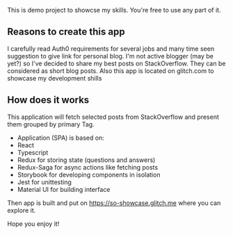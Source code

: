 This is demo project to showcse my skills. You're free to use any part of it.

## Reasons to create this app

I carefully read Auth0 requirements for several jobs and many time seen suggestion to give link for personal blog.
I'm not active blogger (may be yet?) so I've decided to share my best posts on StackOverflow. They can be considered as short blog posts.
Also this app is located on glitch.com to showcase my development shills

## How does it works

This application will fetch selected posts from StackOverflow and present them grouped by primary Tag.

- Application (SPA) is based on:
- React
- Typescript
- Redux for storing state (questions and answers)
- Redux-Saga for async actions like fetching posts
- Storybook for developing components in isolation
- Jest for unittesting
- Material UI for building interface

Then app is built and put on https://so-showcase.glitch.me where you can explore it.

Hope you enjoy it!

